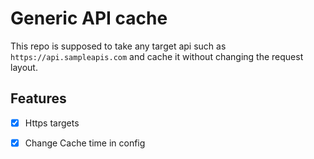 # Generic API cache

This repo is supposed to take any target api such as `https://api.sampleapis.com`
and cache it without changing the request layout.

## Features

- [x] Https targets
- [x] Change Cache time in config

